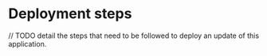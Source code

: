 # Deployment steps

// TODO detail the steps that need to be followed to deploy an update of this application.